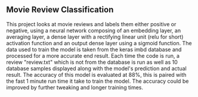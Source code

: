 ## Movie Review Classification

This project looks at movie reviews and labels them either positive or negative,
using a neural network composing of an embedding layer, an averaging layer, a dense layer with a rectifying linear unit (relu for short)
activation function and an output dense layer using a sigmoid function. The data used to train the model
is taken from the keras imbd database and processed for a more accurate end result. Each time the code is run, a review
"review.txt" which is not from the database is run as well as 10 database samples displayed along with the model's
prediction and actual result. The accuracy of this model is evaluated at 88%, this is paired with the fast 1 minute run
time it take to train the model. The accuracy could be improved by further 
tweaking and longer training times.